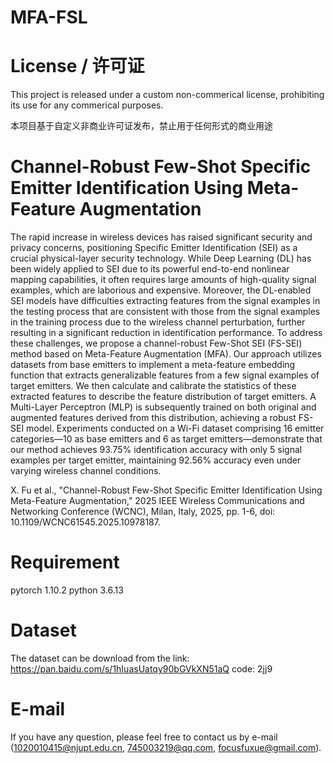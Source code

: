 # MFA-FSL

# License / 许可证

This project is released under a custom non-commerical license, prohibiting its use for any commerical purposes.

本项目基于自定义非商业许可证发布，禁止用于任何形式的商业用途

# Channel-Robust Few-Shot Specific Emitter Identification Using Meta-Feature Augmentation

The rapid increase in wireless devices has raised significant security and privacy concerns, positioning Specific Emitter Identification (SEI) as a crucial physical-layer security technology. While Deep Learning (DL) has been widely applied to SEI due to its powerful end-to-end nonlinear mapping capabilities, it often requires large amounts of high-quality signal examples, which are laborious and expensive. Moreover, the DL-enabled SEI models have difficulties extracting features from the signal examples in the testing process that are consistent with those from the signal examples in the training process due to the wireless channel perturbation, further resulting in a significant reduction in identification performance. To address these challenges, we propose a channel-robust Few-Shot SEI (FS-SEI) method based on Meta-Feature Augmentation (MFA). Our approach utilizes datasets from base emitters to implement a meta-feature embedding function that extracts generalizable features from a few signal examples of target emitters. We then calculate and calibrate the statistics of these extracted features to describe the feature distribution of target emitters. A Multi-Layer Perceptron (MLP) is subsequently trained on both original and augmented features derived from this distribution, achieving a robust FS-SEI model. Experiments conducted on a Wi-Fi dataset comprising 16 emitter categories—10 as base emitters and 6 as target emitters—demonstrate that our method achieves 93.75% identification accuracy with only 5 signal examples per target emitter, maintaining 92.56% accuracy even under varying wireless channel conditions.

X. Fu et al., "Channel-Robust Few-Shot Specific Emitter Identification Using Meta-Feature Augmentation," 2025 IEEE Wireless Communications and Networking Conference (WCNC), Milan, Italy, 2025, pp. 1-6, doi: 10.1109/WCNC61545.2025.10978187.

# Requirement
pytorch 1.10.2
python 3.6.13

# Dataset
The dataset can be download from the link: https://pan.baidu.com/s/1hIuasUatqy90bGVkXN51aQ code: 2jj9 

# E-mail
If you have any question, please feel free to contact us by e-mail (1020010415@njupt.edu.cn, 745003219@qq.com, focusfuxue@gmail.com).
